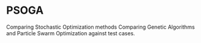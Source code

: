 # PSOGA
Comparing Stochastic Optimization methods
Comparing Genetic Algorithms and Particle Swarm Optimization against test cases. 

